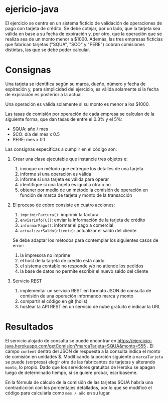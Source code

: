 # ejericio-java

El ejercicio se centra en un sistema ficticio de validación de operaciones de pago con tarjeta de crédito. Se debe cotejar, por un lado, que la tarjeta sea válida en base a su fecha de expiración y, por otro, que la operación que se realiza sea de un monto menor a $1000. Además, las tres empresas ficticias que fabrican tarjetas ("SQUA", "SCO" y "PERE") cobran comisiones distintas, las que se debe poder calcular.

# Consignas

Una tarjeta se identifica según su marca, dueño, número y fecha de expiración y, para simplicidad del ejercicio, es válida solamente si la fecha de expiración es posterior a la actual.

Una operación es válida solamente si su monto es menor a los $1000.

Las tasas de comisión por operación de cada empresa se calculan de la siguiente forma, que dan tasas de entre el 0.3% y el 5%:
* SQUA: año / mes
* SCO: día del mes x 0.5
* PERE: mes x 0.1

Las consignas específicas a cumplir en el código son:
1. Crear una clase ejecutable que instancie tres objetos e:
    1. invoque un método que entregue los detalles de una tarjeta
    1. informe si una operación es válida
    1. informe si una tarjeta es válida para operar
    1. identifique si una tarjeta es igual a otra o no
    1. obtener por medio de un método la comisión de operación en función de marca de tarjeta y monto de la transacción
1. El proceso de cobro consiste en cuatro acciones:
    1. ```imprimirFactura()```: imprimir la factura
    1. ```enviarInfoTC()```: enviar la información de la tarjeta de crédito
    1. ```informarPago()```: informar el pago a comercial
    1. ```actualizarSaldo(cliente)```: actualizar el saldo del cliente
    
    Se debe adaptar los métodos para contemplar los siguientes casos de error:
    1. la impresora no imprime
    1. el host de la tarjeta de crédito está caído
    1. el sistema contable no responde y/o no atiende los pedidos
    1. la base de datos no permite escribir el nuevo saldo del cliente
1. Servicio REST
    1. implementar un servicio REST en formato JSON de consulta de comisión de una operación informando marca y monto
    1. compartir el código en git (holis)
    1. hostear la API REST en un servicio de nube gratuito e indicar la URL

# Resultados

El servicio alojado de consulta se puede encontrar en https://ejercicio-java.herokuapp.com/getComision?marcaTarjeta=SQUA&monto=555 . El campo ```content``` dentro del JSON de respuesta a la consulta indica el monto de comisión en unidades $. Modificando la porción siguiente a ```marcaTarjeta``` se puede (sorpresa) elegir otra de las fabricantes de tarjetas y alterando ```monto```, lo propio. Dado que los servidores gratuitos de Heroku se apagan luego de determinado tiempo, si se quiere probar, escríbaseme.

En la fórmula de cálculo de la comisión de las tarjetas SQUA habría una contradicción con los porcentajes detallados, por lo que se modificó el código para calcularla como ```mes / año``` en su lugar.

